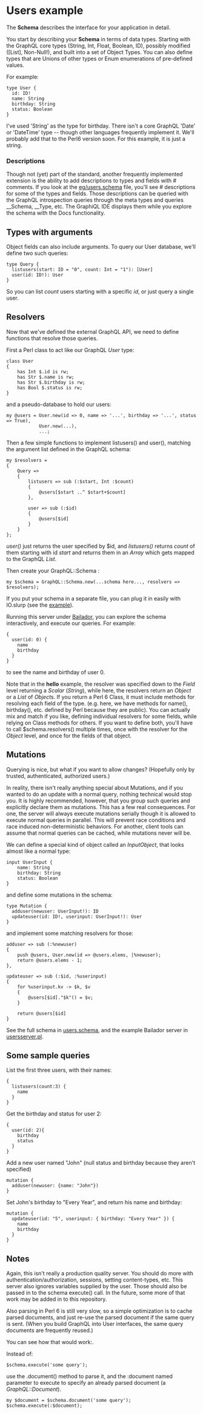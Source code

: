 # Users example

The __Schema__ describes the interface for your application in detail.

You start by describing your __Schema__ in terms of data types.
Starting with the GraphQL core types (String, Int, Float, Boolean,
ID), possibly modified ([List], Non-Null!), and built into a set of
Object Types.  You can also define types that are Unions of other
types or Enum enumerations of pre-defined values.

For example:
```
type User {
  id: ID!
  name: String
  birthday: String
  status: Boolean
}
```

I've used 'String' as the type for birthday.  There isn't a core
GraphQL 'Date' or 'DateTime' type -- though other languages frequently
implement it.  We'll probably add that to the Perl6 version soon.  For
this example, it is just a string.

### Descriptions

Though not (yet) part of the standard, another frequently implemented
extension is the ability to add descriptions to types and fields with
\# comments.  If you look at the
[eg/users.schema](https://github.com/golpa/Perl6-GraphQL/blob/master/eg/users.schema)
file, you'll see # descriptions for some of the types and fields.
Those descriptions can be queried with the GraphQL introspection
queries through the meta types and queries __Schema, __Type, etc.  The
GraphiQL IDE displays them while you explore the schema with the Docs
functionality.

## Types with arguments

Object fields can also include arguments.  To query our User database,
we'll define two such queries:

```
type Query {
  listusers(start: ID = "0", count: Int = "1"): [User]
  user(id: ID!): User
}
```

So you can list *count* users starting with a specific *id*, or just
query a single user.

## Resolvers

Now that we've defined the external GraphQL API, we need to define
functions that resolve those queries.

First a Perl class to act like our GraphQL *User* type:

```
class User
{
    has Int $.id is rw;
    has Str $.name is rw;
    has Str $.birthday is rw;
    has Bool $.status is rw;
}
```

and a pseudo-database to hold our users:
```
my @users = User.new(id => 0, name => '...', birthday => '...', status => True),
            User.new(...),
            ...;
```

Then a few simple functions to implement listusers() and user(),
matching the argument list defined in the GraphQL schema:

```
my $resolvers = 
{
    Query =>
    {
        listusers => sub (:$start, Int :$count)
        {
            @users[$start ..^ $start+$count]
        },

        user => sub (:$id)
        {
            @users[$id]
        }
    }
};
```

*user()* just returns the user specified by $id, and *listusers()*
returns *count* of them starting with id *start* and returns them in
an *Array* which gets mapped to the GraphQL *List*.

Then create your GraphQL::Schema :

```
my $schema = GraphQL::Schema.new(...schema here..., resolvers => $resolvers);
```

If you put your schema in a separate file, you can plug it in easily
with IO.slurp (see the
[example](https://github.com/golpa/Perl6-GraphQL/blob/master/eg/usersserver.pl)).


Running this server under
[Bailador](https://github.com/ufobat/Bailador), you can explore the
schema interactively, and execute our queries.  For example:

```
{
  user(id: 0) {
    name
    birthday
  }
}
```

to see the name and birthday of user 0.

Note that in the **hello** example, the resolver was specified down to
the *Field* level returning a *Scalar* (*String*), while here, the
resolvers return an *Object* or a *List* of *Object*s.  If you return
a Perl 6 Class, it must include methods for resolving each field of
the type.  (e.g. here, we have methods for name(), birthday(),
etc. defined by Perl because they are public).  You can actually mix
and match if you like, defining individual resolvers for some fields,
while relying on Class methods for others.  If you want to define
both, you'll have to call $schema.resolvers() multiple times, once
with the resolver for the *Object* level, and once for the fields of
that object.

## Mutations

Querying is nice, but what if you want to allow changes? (Hopefully
only by trusted, authenticated, authorized users.)

In reality, there isn't really anything special about Mutations, and
if you wanted to do an update with a normal query, nothing technical
would stop you.  It is highly recommended, however, that you group such
queries and explicitly declare them as mutations.  This has a few real
consequences.  For one, the server will always execute mutations
serially though it is allowed to execute normal queries in parallel.
This will prevent race conditions and race induced non-deterministic
behaviors.  For another, client tools can assume that normal queries
can be cached, while mutations never will be.

We can define a special kind of object called an *InputObject*, that
looks almost like a normal type:

```
input UserInput {
    name: String
    birthday: String
    status: Boolean
}
```

and define some mutations in the schema:

```
type Mutation {
  adduser(newuser: UserInput!): ID
  updateuser(id: ID!, userinput: UserInput!): User
}
```

and implement some matching resolvers for those:

```
adduser => sub (:%newuser)
{
    push @users, User.new(id => @users.elems, |%newuser);
    return @users.elems - 1;
},

updateuser => sub (:$id, :%userinput)
{
    for %userinput.kv -> $k, $v
    {
        @users[$id]."$k"() = $v;
    }

    return @users[$id]
}
```

See the full schema in
[users.schema](https://github.com/golpa/Perl6-GraphQL/blob/master/eg/users.schema),
and the example Bailador server in
[usersserver.pl](https://github.com/golpa/Perl6-GraphQL/blob/master/eg/usersserver.pl).

## Some sample queries

List the first three users, with their names:
```
{
  listusers(count:3) {
    name
  }
}
```

Get the birthday and status for user 2:
```
{
  user(id: 2){
    birthday
    status
  }
}
```

Add a new user named "John" (null status and birthday because they
aren't specified)
```
mutation {
  adduser(newuser: {name: "John"})
}
```

Set John's birthday to "Every Year", and return his name and birthday:
```
mutation {
  updateuser(id: "5", userinput: { birthday: "Every Year" }) {
    name
    birthday
  }
}
```

## Notes

Again, this isn't really a production quality server.  You should do
more with authentication/authorization, sessions, setting
content-types, etc.  This server also ignores variables supplied by
the user.  Those should also be passed in to the schema execute()
call.  In the future, some more of that work may be added in to this
repository.

Also parsing in Perl 6 is still very slow, so a simple optimization is
to cache parsed documents, and just re-use the parsed document if the
same query is sent.  (When you build GraphQL into User interfaces, the
same query documents are frequently reused.)

You can see how that would work:.

Instead of:
```
$schema.execute('some query');
```

use the .document() method to parse it, and the :document named
parameter to execute to specify an already parsed document (a
*GraphQL::Document*).

```
my $document = $schema.document('some query');
$schema.execute(:$document);
```
